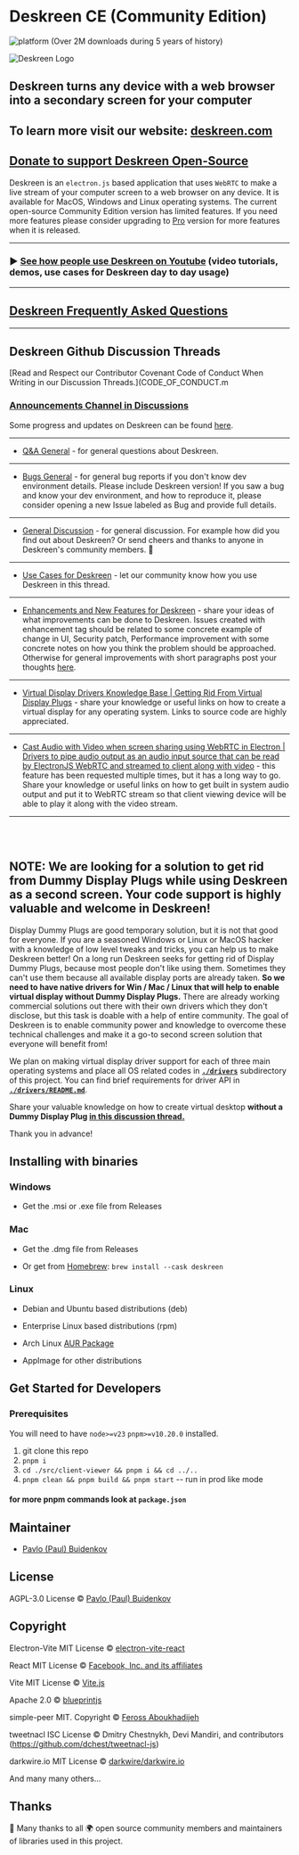 # Deskreen CE (Community Edition)

![platform](https://img.shields.io/badge/platform-Windows%20%7C%20MacOS%20%7C%20Linux-lightgrey)
(Over 2M downloads during 5 years of history)

![Deskreen Logo](./resources/icon.png)

## Deskreen turns any device with a web browser into a secondary screen for your computer

## To learn more visit our website: [deskreen.com](https://deskreen.com)





## [Donate to support Deskreen Open-Source](https://deskreen.com/#contribute)

Deskreen is an `electron.js` based application that uses `WebRTC` to make a live stream of your computer screen to a web browser on any device. It is available for MacOS, Windows and Linux operating systems.
The current open-source Community Edition version has limited features. If you need more features please consider upgrading to [Pro](https://deskreen.com/download) version for more features when it is released.

---

### ▶️ [See how people use Deskreen on Youtube](https://www.youtube.com/results?search_query=deskreen) (video tutorials, demos, use cases for Deskreen day to day usage)

---


## [Deskreen Frequently Asked Questions](https://deskreen.com/faq)

---


## Deskreen Github Discussion Threads

[Read and Respect our Contributor Covenant Code of Conduct When Writing in our Discussion Threads.](CODE_OF_CONDUCT.m

### [Announcements Channel in Discussions](https://github.com/pavlobu/deskreen/discussions/71)

Some progress and updates on Deskreen can be found [here](https://github.com/pavlobu/deskreen/discussions/71).

---

- [Q&A General](https://github.com/pavlobu/deskreen/discussions/89) - for general questions about Deskreen.

---

- [Bugs General](https://github.com/pavlobu/deskreen/discussions/68) - for general bug reports if you don't know dev environment details. Please include Deskreen version!
  If you saw a bug and know your dev environment, and how to reproduce it, please consider opening a new Issue labeled as Bug and provide full details.

---

- [General Discussion](https://github.com/pavlobu/deskreen/discussions/88) - for general discussion. For example how did you find out about Deskreen? Or send cheers and thanks to anyone in Deskreen's community members. 🎉

---

- [Use Cases for Deskreen](https://github.com/pavlobu/deskreen/discussions/48) - let our community know how you use Deskreen in this thread.

---

- [Enhancements and New Features for Deskreen](https://github.com/pavlobu/deskreen/discussions/50) - share your ideas of what improvements can be done to Deskreen. Issues created with enhancement tag should be related to some concrete example of change in UI, Security patch, Performance improvement with some concrete notes on how you think the problem should be approached. Otherwise for general improvements with short paragraphs post your thoughts [here](https://github.com/pavlobu/deskreen/discussions/50).

---

- [Virtual Display Drivers Knowledge Base | Getting Rid From Virtual Display Plugs](https://github.com/pavlobu/deskreen/discussions/86) - share your knowledge or useful links on how to create a virtual display for any operating system. Links to source code are highly appreciated.

---

- [Cast Audio with Video when screen sharing using WebRTC in Electron | Drivers to pipe audio output as an audio input source that can be read by ElectronJS WebRTC and streamed to client along with video](https://github.com/pavlobu/deskreen/discussions/92) - this feature has been requested multiple times, but it has a long way to go. Share your knowledge or useful links on how to get built in system audio output and put it to WebRTC stream so that client viewing device will be able to play it along with the video stream.

---

<br/>
<br/>

## NOTE: We are looking for a solution to get rid from Dummy Display Plugs while using Deskreen as a second screen. Your code support is highly valuable and welcome in Deskreen!

Display Dummy Plugs are good temporary solution, but it is not that good for everyone.
If you are a seasoned Windows or Linux or MacOS hacker with a knowledge of low level tweaks and tricks, you can help us to make Deskreen better!
On a long run Deskreen seeks for getting rid of Display Dummy Plugs, because most people don't like using them. Sometimes they can't use them because all available display ports are already taken.
**So we need to have native drivers for Win / Mac / Linux that will help to enable virtual display without Dummy Display Plugs.**
There are already working commercial solutions out there with their own drivers which they don't disclose, but this task is doable with a help of entire community.
The goal of Deskreen is to enable community power and knowledge to overcome these technical challenges and make it a go-to second screen solution that everyone will benefit from!

We plan on making virtual display driver support for each of three main operating systems and place all OS related codes in **[`./drivers`](drivers)** subdirectory of this project.
You can find brief requirements for driver API in **[`./drivers/README.md`](drivers)**.

Share your valuable knowledge on how to create virtual desktop **without a Dummy Display Plug [in this discussion thread.](https://github.com/pavlobu/deskreen/discussions/86)**

Thank you in advance!

## Installing with binaries

### Windows

- Get the .msi or .exe file from Releases

### Mac

- Get the .dmg file from Releases

- Or get from [Homebrew](https://brew.sh/): `brew install --cask deskreen`

### Linux

- Debian and Ubuntu based distributions (deb)

- Enterprise Linux based distributions (rpm)

- Arch Linux [AUR Package](https://aur.archlinux.org/packages/deskreen/)

- AppImage for other distributions

## Get Started for Developers

### Prerequisites

You will need to have `node>=v23` `pnpm>=v10.20.0` installed.


1. git clone this repo
2. `pnpm i`
3. `cd ./src/client-viewer && pnpm i && cd ../..`
4. `pnpm clean && pnpm build && pnpm start` -- run in prod like mode

#### for more pnpm commands look at `package.json`

## Maintainer

- [Pavlo (Paul) Buidenkov](https://www.linkedin.com/in/pavlobu)

## License

AGPL-3.0 License © [Pavlo (Paul) Buidenkov](https://github.com/pavlobu/deskreen)

## Copyright

Electron-Vite MIT License © [electron-vite-react](https://github.com/electron-vite/electron-vite-react)

React MIT License © [Facebook, Inc. and its affiliates](https://github.com/facebook/react)

Vite MIT License © [Vite.js](https://github.com/vitejs/vite)

Apache 2.0 © [blueprintjs](https://github.com/palantir/blueprint)

simple-peer MIT. Copyright © [Feross Aboukhadijeh](http://feross.org/)

tweetnacl ISC License © Dmitry Chestnykh, Devi Mandiri, and contributors (https://github.com/dchest/tweetnacl-js)

darkwire.io MIT License © [darkwire/darkwire.io](https://github.com/darkwire/darkwire.io)

And many many others...

## Thanks

🙏 Many thanks to all 🌍 open source community members and maintainers of libraries used in this project.
